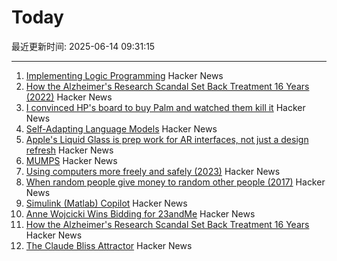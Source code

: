 # Today

最近更新时间: 2025-06-14 09:31:15

--- 
1. [Implementing Logic Programming](https://btmc.substack.com/p/implementing-logic-programming) Hacker News
2. [How the Alzheimer's Research Scandal Set Back Treatment 16 Years (2022)](https://www.discovermagazine.com/the-sciences/false-alzheimers-study-could-set-research-back-16-years) Hacker News
3. [I convinced HP's board to buy Palm and watched them kill it](https://philmckinney.substack.com/p/i-convinced-hps-board-to-buy-palm) Hacker News
4. [Self-Adapting Language Models](https://arxiv.org/abs/2506.10943) Hacker News
5. [Apple's Liquid Glass is prep work for AR interfaces, not just a design refresh](https://omc345.substack.com/p/from-skeuomorphic-to-liquid-glass) Hacker News
6. [MUMPS](https://en.wikipedia.org/wiki/MUMPS) Hacker News
7. [Using computers more freely and safely (2023)](https://akkartik.name/freewheeling/) Hacker News
8. [When random people give money to random other people (2017)](https://quomodocumque.wordpress.com/2017/06/27/when-random-people-give-money-to-random-other-people/) Hacker News
9. [Simulink (Matlab) Copilot](https://github.com/Kaamuli/Bloxi) Hacker News
10. [Anne Wojcicki Wins Bidding for 23andMe](https://www.wsj.com/tech/biotech/anne-wojcicki-wins-bidding-for-23andme-92dcfd5b) Hacker News
11. [How the Alzheimer's Research Scandal Set Back Treatment 16 Years](https://www.discovermagazine.com/the-sciences/false-alzheimers-study-could-set-research-back-16-years) Hacker News
12. [The Claude Bliss Attractor](https://www.astralcodexten.com/p/the-claude-bliss-attractor) Hacker News
